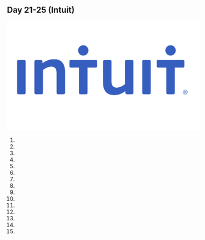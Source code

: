 ## Day 21-25 (Intuit)

<img src='../intuit-logo.png'>

1. [](https://www.geeksforgeeks.org/partition-a-set-into-two-subsets-such-that-the-difference-of-subset-sums-is-minimum/)
2. [](https://practice.geeksforgeeks.org/problems/word-search/1/)
3. [](https://practice.geeksforgeeks.org/problems/find-the-missing-no-in-string/1/)
4. [](https://practice.geeksforgeeks.org/problems/largest-number-in-k-swaps-1587115620/1)
5. [](https://leetcode.com/problems/split-array-largest-sum/)
6. [](https://leetcode.com/problems/find-in-mountain-array)
7. [](https://leetcode.com/problems/capacity-to-ship-packages-within-d-days)
8. [](https://leetcode.com/problems/number-of-boomerangs/)
9. [](https://leetcode.com/problems/pacific-atlantic-water-flow/)
10. [](https://leetcode.com/problems/number-of-provinces/)
11. [](https://leetcode.com/problems/construct-quad-tree/)
12. [](https://leetcode.com/problems/course-schedule-ii/)
13. [](https://leetcode.com/problems/minimum-swaps-to-arrange-a-binary-grid)
14. [](https://leetcode.com/problems/as-far-from-land-as-possible/)
15. [](https://leetcode.com/problems/koko-eating-bananas/)